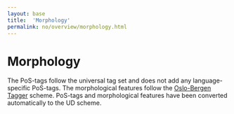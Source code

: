 ```yaml
---
layout: base
title:  'Morphology'
permalink: no/overview/morphology.html
---
```


# Morphology

The PoS-tags follow the universal tag set and does not add any
language-specific PoS-tags. The morphological features follow the
[Oslo-Bergen Tagger](http://www.tekstlab.uio.no/obt-ny/english/index.html) scheme. 
PoS-tags and morphological features have been converted automatically to the UD scheme.


